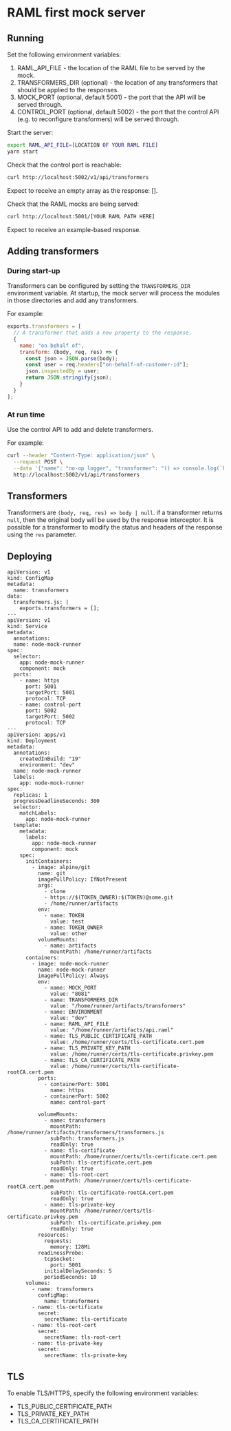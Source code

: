 # RAML first mock server

## Running

Set the following environment variables:

1. RAML_API_FILE - the location of the RAML file to be served by the mock.
2. TRANSFORMERS_DIR (optional) - the location of any transformers that should be applied to the responses.
3. MOCK_PORT (optional, default 5001) - the port that the API will be served through.
4. CONTROL_PORT (optional, default 5002) - the port that the control API (e.g. to reconfigure transformers) will be served through.

Start the server:

```bash
export RAML_API_FILE=[LOCATION OF YOUR RAML FILE]
yarn start
```

Check that the control port is reachable:

```bash
curl http://localhost:5002/v1/api/transformers
```

Expect to receive an empty array as the response: [].

Check that the RAML mocks are being served:

```bash
curl http://localhost:5001/[YOUR RAML PATH HERE]
```

Expect to receive an example-based response.

## Adding transformers

### During start-up

Transformers can be configured by setting the `TRANSFORMERS_DIR` environment variable. At startup, the mock server will process the modules in those directories and add any transformers.

For example:

```javascript
exports.transformers = [
  // A transformer that adds a new property to the response.
  {
    name: "on behalf of",
    transform: (body, req, res) => {
      const json = JSON.parse(body);
      const user = req.headers["on-behalf-of-customer-id"];
      json.inspectedBy = user;
      return JSON.stringify(json);
    }
  }
];
```

### At run time

Use the control API to add and delete transformers.

For example:

```bash
curl --header "Content-Type: application/json" \
  --request POST \
  --data '{"name": "no-op logger", "transformer": "() => console.log(`heyo`)"}' \
  http://localhost:5002/v1/api/transformers
```

## Transformers

Transformers are `(body, req, res) => body | null`. if a transformer returns `null`, then the original body will be used by the response interceptor. It is possible for a transformer to modify the status and headers of the response using the `res` parameter.

## Deploying

```
apiVersion: v1
kind: ConfigMap
metadata:
  name: transformers
data:
  transformers.js: |
    exports.transformers = [];
---
apiVersion: v1
kind: Service
metadata:
  annotations:
  name: node-mock-runner
spec:
  selector:
    app: node-mock-runner
    component: mock
  ports:
    - name: https
      port: 5001
      targetPort: 5001
      protocol: TCP
    - name: control-port
      port: 5002
      targetPort: 5002
      protocol: TCP
---
apiVersion: apps/v1
kind: Deployment
metadata:
  annotations:
    createdInBuild: "19"
    environment: "dev"
  name: node-mock-runner
  labels:
    app: node-mock-runner
spec:
  replicas: 1
  progressDeadlineSeconds: 300
  selector:
    matchLabels:
      app: node-mock-runner
  template:
    metadata:
      labels:
        app: node-mock-runner
        component: mock
    spec:
      initContainers:
        - image: alpine/git
          name: git
          imagePullPolicy: IfNotPresent
          args:
            - clone
            - https://$(TOKEN_OWNER):$(TOKEN)@some.git
            - /home/runner/artifacts
          env:
            - name: TOKEN
              value: test
            - name: TOKEN_OWNER
              value: other
          volumeMounts:
            - name: artifacts
              mountPath: /home/runner/artifacts
      containers:
        - image: node-mock-runner
          name: node-mock-runner
          imagePullPolicy: Always
          env:
            - name: MOCK_PORT
              value: "8081"
            - name: TRANSFORMERS_DIR
              value: "/home/runner/artifacts/transformers"
            - name: ENVIRONMENT
              value: "dev"
            - name: RAML_API_FILE
              value: "/home/runner/artifacts/api.raml"
            - name: TLS_PUBLIC_CERTIFICATE_PATH
              value: /home/runner/certs/tls-certificate.cert.pem
            - name: TLS_PRIVATE_KEY_PATH
              value: /home/runner/certs/tls-certificate.privkey.pem
            - name: TLS_CA_CERTIFICATE_PATH
              value: /home/runner/certs/tls-certificate-rootCA.cert.pem
          ports:
            - containerPort: 5001
              name: https
            - containerPort: 5002
              name: control-port

          volumeMounts:
            - name: transformers
              mountPath: /home/runner/artifacts/transformers/transformers.js
              subPath: transformers.js
              readOnly: true
            - name: tls-certificate
              mountPath: /home/runner/certs/tls-certificate.cert.pem
              subPath: tls-certificate.cert.pem
              readOnly: true
            - name: tls-root-cert
              mountPath: /home/runner/certs/tls-certificate-rootCA.cert.pem
              subPath: tls-certificate-rootCA.cert.pem
              readOnly: true
            - name: tls-private-key
              mountPath: /home/runner/certs/tls-certificate.privkey.pem
              subPath: tls-certificate.privkey.pem
              readOnly: true
          resources:
            requests:
              memory: 128Mi
          readinessProbe:
            tcpSocket:
              port: 5001
            initialDelaySeconds: 5
            periodSeconds: 10
      volumes:
        - name: transformers
          configMap:
            name: transformers
        - name: tls-certificate
          secret:
            secretName: tls-certificate
        - name: tls-root-cert
          secret:
            secretName: tls-root-cert
        - name: tls-private-key
          secret:
            secretName: tls-private-key

```
## TLS

To enable TLS/HTTPS, specify the following environment variables:

- TLS_PUBLIC_CERTIFICATE_PATH
- TLS_PRIVATE_KEY_PATH
- TLS_CA_CERTIFICATE_PATH



